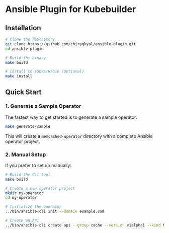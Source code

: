 # Ansible Plugin for Kubebuilder



## Installation

```bash
# Clone the repository
git clone https://github.com/chiragkyal/ansible-plugin.git
cd ansible-plugin

# Build the binary
make build

# Install to $GOPATH/bin (optional)
make install
```


## Quick Start

### 1. Generate a Sample Operator

The fastest way to get started is to generate a sample operator:

```bash
make generate-sample
```

This will create a `memcached-operator` directory with a complete Ansible operator project.

### 2. Manual Setup

If you prefer to set up manually:

```bash
# Build the CLI tool
make build

# Create a new operator project
mkdir my-operator
cd my-operator

# Initialize the operator
../bin/ansible-cli init --domain example.com

# Create an API
../bin/ansible-cli create api --group cache --version v1alpha1 --kind Memcached --generate-role
```
